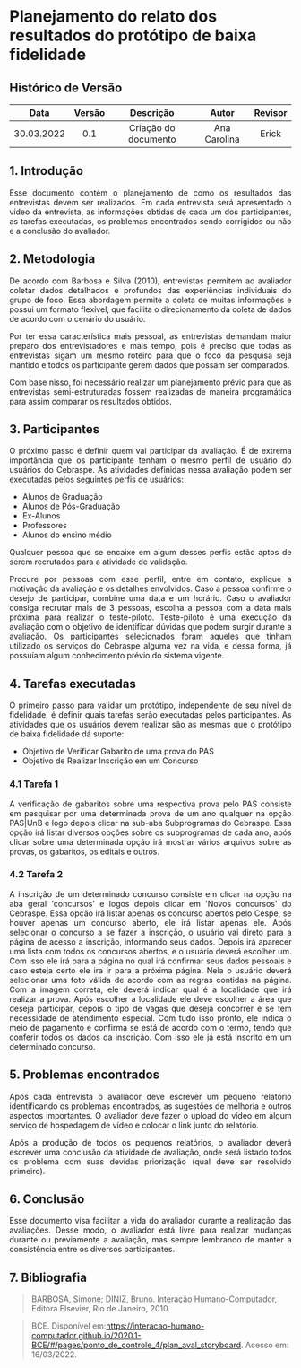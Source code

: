# Planejamento do relato dos resultados do protótipo de baixa fidelidade

## Histórico de Versão

|    Data    | Versão |      Descrição       |  Autor  |   Revisor    |
| :--------: | :----: | :------------------: | :-----: | :----------: |
| 30.03.2022 |  0.1   | Criação do documento | Ana Carolina | Erick |

## 1. Introdução
<p style="text-align: justify;">Esse documento contém o planejamento de como os resultados das entrevistas devem ser realizados. Em cada entrevista será apresentado o vídeo da entrevista, as informações obtidas de cada um dos participantes, as tarefas executadas, os problemas encontrados sendo corrigidos ou não e a conclusão do avaliador.
</p>

## 2. Metodologia
<p style="text-align: justify;">De acordo com Barbosa e Silva (2010), entrevistas permitem ao avaliador coletar dados detalhados e profundos das experiências individuais do grupo de foco. Essa abordagem permite a coleta de muitas informações e possui um formato flexível, que facilita o direcionamento da coleta de dados de acordo com o cenário do usuário.
</p>

<p style="text-align: justify;">Por ter essa característica mais pessoal, as entrevistas demandam maior preparo dos entrevistadores e mais tempo, pois é preciso que todas as entrevistas sigam um mesmo roteiro para que o foco da pesquisa seja mantido e todos os participante gerem dados que possam ser comparados.
</p>

<p style="text-align: justify;">Com base nisso, foi necessário realizar um planejamento prévio para que as entrevistas semi-estruturadas fossem realizadas de maneira programática para assim comparar os resultados obtidos.
</p>

## 3. Participantes
<p style="text-align: justify;">O próximo passo é definir quem vai participar da avaliação. É de extrema importância que os participante tenham o mesmo perfil de usuário do usuários do Cebraspe. As atividades definidas nessa avaliação podem ser executadas pelos seguintes perfis de usuários:
</p>

- Alunos de Graduação
- Alunos de Pós-Graduação
- Ex-Alunos
- Professores
- Alunos do ensino médio

<p style="text-align: justify;">Qualquer pessoa que se encaixe em algum desses perfis estão aptos de serem recrutados para a atividade de validação.</p>

<p style="text-align: justify;">Procure por pessoas com esse perfil, entre em contato, explique a motivação da avaliação e os detalhes envolvidos. Caso a pessoa confirme o desejo de participar, combine uma data e um horário. Caso o avaliador consiga recrutar mais de 3 pessoas, escolha a pessoa com a data mais próxima para realizar o teste-piloto. Teste-piloto é uma execução da avaliação com o objetivo de identificar dúvidas que podem surgir durante a avaliação. Os participantes selecionados foram aqueles que tinham utilizado os serviços do Cebraspe alguma vez na vida, e dessa forma, já possuíam algum conhecimento prévio do sistema vigente.
</p>

## 4. Tarefas executadas

<p style="text-align: justify;">O primeiro passo para validar um protótipo, independente de seu nível de fidelidade, é definir quais tarefas serão executadas pelos participantes. As atividades que os usuários devem realizar são as mesmas que o protótipo de baixa fidelidade dá suporte:
</p>

- Objetivo de Verificar Gabarito de uma prova do PAS
- Objetivo de Realizar Inscrição em um Concurso

### 4.1 Tarefa 1

<p style="text-align: justify;">A verificação de gabaritos sobre uma respectiva prova pelo PAS consiste em pesquisar por uma determinada prova de um ano qualquer na opção PAS|UnB e logo depois clicar na sub-aba Subprogramas do Cebraspe. Essa opção irá listar diversos opções sobre os subprogramas de cada ano, após clicar sobre uma determinada opção irá mostrar vários arquivos sobre as provas, os gabaritos, os editais e outros.
</p>

### 4.2 Tarefa 2
<p style="text-align: justify;">A inscrição de um determinado concurso consiste em clicar na opção na aba geral 'concursos' e logos depois clicar em 'Novos concursos' do Cebraspe. Essa opção irá listar apenas os concurso abertos pelo Cespe, se houver apenas um concurso aberto, ele irá listar apenas ele. Após selecionar o concurso a se fazer a inscrição, o usuário vai direto para a página de acesso a inscrição, informando seus dados. Depois irá aparecer uma lista com todos os concursos abertos, e o usuário deverá escolher um. Com isso ele irá para a página no qual irá confirmar seus dados pessoais e caso esteja certo ele ira ir para a próxima página. Nela o usuário deverá selecionar uma foto válida de acordo com as regras contidas na página. Com a imagem correta, ele deverá indicar qual é a localidade que irá realizar a prova. Após escolher a localidade ele deve escolher a área que deseja participar, depois o tipo de vagas que deseja concorrer e se tem necessidade de atendimento especial. Com tudo isso pronto, ele indica o meio de pagamento e confirma se está de acordo com o termo, tendo que conferir todos os dados da inscrição. Com isso ele já está inscrito em um determinado concurso.
</p>

## 5. Problemas encontrados
<p style="text-align: justify;">Após cada entrevista o avaliador deve escrever um pequeno relatório identificando os problemas encontrados, as sugestões de melhoria e outros aspectos importantes. O avaliador deve fazer o upload do vídeo em algum serviço de hospedagem de vídeo e colocar o link junto do relatório.
</p>

<p style="text-align: justify;">Após a produção de todos os pequenos relatórios, o avaliador deverá escrever uma conclusão da atividade de avaliação, onde será listado todos os problema com suas devidas priorização (qual deve ser resolvido primeiro).
</p>

## 6. Conclusão

<p style="text-align: justify;">Esse documento visa facilitar a vida do avaliador durante a realização das avaliações. Desse modo, o avaliador está livre para realizar mudanças durante ou previamente a avaliação, mas sempre lembrando de manter a consistência entre os diversos participantes.
</p>

## 7. Bibliografia

>BARBOSA, Simone; DINIZ, Bruno. Interação Humano-Computador, Editora Elsevier, Rio de Janeiro, 2010.

>BCE. Disponível em:https://interacao-humano-computador.github.io/2020.1-BCE/#/pages/ponto_de_controle_4/plan_aval_storyboard. Acesso em: 16/03/2022.